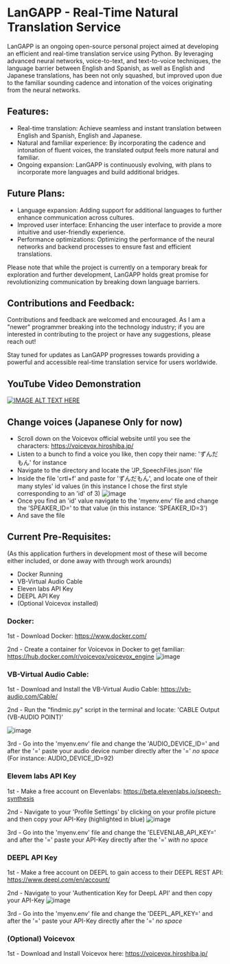 # LanGAPP - Real-Time Natural Translation Service

LanGAPP is an ongoing open-source personal project aimed at developing an efficient and real-time translation service using Python. By leveraging advanced neural networks, voice-to-text, and text-to-voice techniques, the language barrier between English and Spanish, as well as English and Japanese translations, has been not only squashed, but improved upon due to the familiar sounding cadence and intonation of the voices originating from the neural networks.

## Features:
- Real-time translation: Achieve seamless and instant translation between English and Spanish, English and Japanese.
- Natural and familiar experience: By incorporating the cadence and intonation of fluent voices, the translated output feels more natural and familiar.
- Ongoing expansion: LanGAPP is continuously evolving, with plans to incorporate more languages and build additional bridges.

## Future Plans:
- Language expansion: Adding support for additional languages to further enhance communication across cultures.
- Improved user interface: Enhancing the user interface to provide a more intuitive and user-friendly experience.
- Performance optimizations: Optimizing the performance of the neural networks and backend processes to ensure fast and efficient translations.

Please note that while the project is currently on a temporary break for exploration and further development, LanGAPP holds great promise for revolutionizing communication by breaking down language barriers.

## Contributions and Feedback:
Contributions and feedback are welcomed and encouraged. As I am a "newer" programmer breaking into the technology industry; if you are interested in contributing to the project or have any suggestions, please reach out!

Stay tuned for updates as LanGAPP progresses towards providing a powerful and accessible real-time translation service for users worldwide.

## YouTube Video Demonstration
[![IMAGE ALT TEXT HERE](https://img.youtube.com/vi/hGzyyvre97w/0.jpg)](https://www.youtube.com/watch?v=hGzyyvre97w?t=80)


## Change voices (Japanese Only for now)
- Scroll down on the Voicevox official website until you see the characters: https://voicevox.hiroshiba.jp/
- Listen to a bunch to find a voice you like, then copy their name: 'ずんだもん' for instance
- Navigate to the directory and locate the 'JP_SpeechFiles.json' file
- Inside the file 'crtl+f' and paste for 'ずんだもん', and locate one of their many styles' id values (in this instance I chose the first style corresponding to an 'id' of 3)
![image](https://github.com/brezys/LanGAPP/assets/108705036/360095dd-1267-4b15-9d12-d5e9b0ecd606)
- Once you find an 'id' value navigate to the 'myenv.env' file and change the 'SPEAKER_ID=' to that value (in this instance: 'SPEAKER_ID=3')
- And save the file

## Current Pre-Requisites:
(As this application furthers in development most of these will become either included, or done away with through work arounds)
- Docker Running
- VB-Virtual Audio Cable
- Eleven labs API Key 
- DEEPL API Key 
- (Optional Voicevox installed)

### Docker:
1st - Download Docker: https://www.docker.com/

2nd - Create a container for Voicevox in Docker to get familiar: https://hub.docker.com/r/voicevox/voicevox_engine
![image](https://github.com/brezys/LanGAPP/assets/108705036/74596f79-cd8c-4964-b67d-c5fe82732b80)

### VB-Virtual Audio Cable: 
1st - Download and Install the VB-Virtual Audio Cable: https://vb-audio.com/Cable/

2nd - Run the "findmic.py" script in the terminal and locate: 'CABLE Output (VB-AUDIO POINT)'

![image](https://github.com/brezys/LanGAPP/assets/108705036/7a615c71-908b-4ccf-b05a-874c2aa4fff6)

3rd - Go into the 'myenv.env' file and change the 'AUDIO_DEVICE_ID=' and after the '=' paste your audio device number directly after the '=' *no space* (For instance: AUDIO_DEVICE_ID=92) 

### Elevem labs API Key
1st - Make a free account on Elevenlabs: https://beta.elevenlabs.io/speech-synthesis

2nd - Navigate to your 'Profile Settings' by clicking on your profile picture and then copy your API-Key (highlighted in blue)
![image](https://github.com/brezys/LanGAPP/assets/108705036/dff6ea7c-c3d7-4183-ac06-efca3293173a)

3rd - Go into the 'myenv.env' file and change the 'ELEVENLAB_API_KEY=' and after the '=' paste your API-Key directly after the '=' *with no space*

### DEEPL API Key
1st - Make a free account on DEEPL to gain access to their DEEPL REST API: https://www.deepl.com/en/account/

2nd - Navigate to your 'Authentication Key for DeepL API' and then copy your API-Key
![image](https://github.com/brezys/LanGAPP/assets/108705036/ad7c619b-49ce-4233-9777-45941125d9e5)

3rd - Go into the 'myenv.env' file and change the 'DEEPL_API_KEY=' and after the '=' paste your API-Key directly after the '=' *no space*

### (Optional) Voicevox
1st - Download and Install Voicevox here: https://voicevox.hiroshiba.jp/
